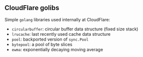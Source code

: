 CloudFlare golibs
-----------------

Simple `golang` libraries used internally at CloudFlare:

 - `circularbuffer`: circular buffer data structure (fixed size stack)
 - `lrucache`: last recently used cache data structure
 - `pool`: backported version of `sync.Pool`
 - `bytepool`: a pool of byte slices
 - `ewma`: exponentially decaying moving average
